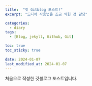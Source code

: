 ```yaml
---
title:  "첫 Gitblog 포스트!"
excerpt: "드디어 사용법을 조금 익힌 것 같당"

categories:
  - diary
tags:
  - [Blog, jekyll, Github, Git]

toc: true
toc_sticky: true
 
date: 2024-01-07
last_modified_at: 2024-01-07
---
```


처음으로 작성한 깃블로그 포스트입니다.